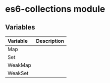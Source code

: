 # es6-collections module















## Variables

| Variable	   |  Description|
|:-------------|:----|
|Map      |   |
|Set      |   |
|WeakMap      |   |
|WeakSet      |   |

